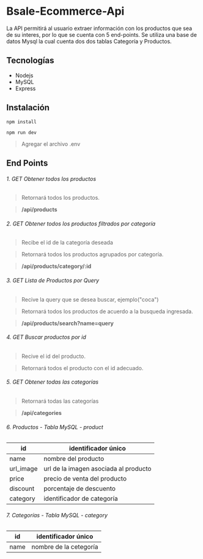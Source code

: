 # Bsale-Ecommerce-Api

La API permitirá al usuario extraer información con los productos que sea de su interes, por lo que se cuenta con 5 end-points.
Se utiliza una base de datos Mysql la cual cuenta dos dos tablas Categoría y Productos.

## Tecnologías

- Nodejs
- MySQL
- Express

## Instalación

`npm install`

`npm run dev`

> Agregar el archivo .env

## End Points

###### 1. GET Obtener todos los productos

> Retornará todos los productos.

> **/api/products**

###### 2. GET Obtener todos los productos filtrados por categoría

> Recibe el id de la categoría deseada

> Retornará todos los productos agrupados por categoría.

> **/api/products/category/:id**

###### 3. GET Lista de Productos por Query

> Recive la query que se desea buscar, ejemplo("coca")

> Retornará todos los productos de acuerdo a la busqueda ingresada.

> **/api/products/search?name=query**

###### 4. GET Buscar productos por id

> Recive el id del producto.

> Retornará todos el producto con el id adecuado.

###### 5. GET Obtener todas las categorías

> Retornará todas las categorías

> **/api/categories**

###### 6. Productos - Tabla MySQL - product

| id        | identificador único                   |
| --------- | ------------------------------------- |
| name      | nombre del producto                   |
| url_image | url de la imagen asociada al producto |
| price     | precio de venta del producto          |
| discount  | porcentaje de descuento               |
| category  | identificador de categoría            |

###### 7. Categorías - Tabla MySQL - category

| id   | identificador único    |
| ---- | ---------------------- |
| name | nombre de la cetegoría |
